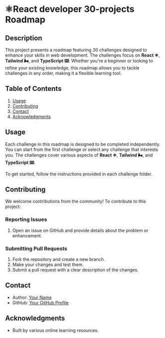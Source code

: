 # ⚛️React developer 30-projects Roadmap 

## Description
This project presents a roadmap featuring 30 challenges designed to enhance your skills in web development. The challenges focus on **React ⚛️**, **Tailwind 🌬️**, and **TypeScript ⌨️**. Whether you're a beginner or looking to refine your existing knowledge, this roadmap allows you to tackle challenges in any order, making it a flexible learning tool.

## Table of Contents
1. [Usage](#usage)
4. [Contributing](#contributing)
6. [Contact](#contact)
7. [Acknowledgments](#acknowledgments)


## Usage
Each challenge in this roadmap is designed to be completed independently. You can start from the first challenge or select any challenge that interests you. The challenges cover various aspects of **React ⚛️**, **Tailwind 🌬️**, and **TypeScript ⌨️**. 

To get started, follow the instructions provided in each challenge folder.


## Contributing
We welcome contributions from the community! To contribute to this project:


### Reporting Issues
1. Open an issue on GitHub and provide details about the problem or enhancement.


### Submitting Pull Requests
1. Fork the repository and create a new branch.
2. Make your changes and test them.
3. Submit a pull request with a clear description of the changes.


## Contact
- Author: [Your Name](mailto:barguessofia@gmail.com)
- GitHub: [Your GitHub Profile](https://github.com/SofiaBargues)

## Acknowledgments
- Built by various online learning resources.
  
